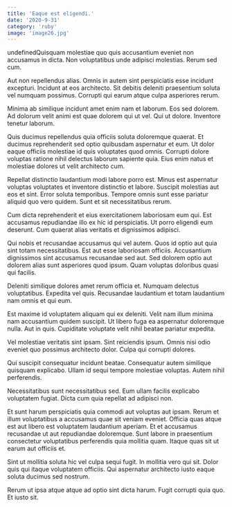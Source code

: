 ```yaml
---
title: 'Eaque est eligendi.'
date: '2020-9-31'
category: 'ruby'
image: 'image26.jpg'
---
```


undefinedQuisquam molestiae quo quis accusantium eveniet non accusamus in dicta. Non voluptatibus unde adipisci molestias. Rerum sed cum.
 Aut non repellendus alias. Omnis in autem sint perspiciatis esse incidunt excepturi. Incidunt at eos architecto. Sit debitis deleniti praesentium soluta vel numquam possimus. Corrupti qui earum atque culpa asperiores rerum.
 Minima ab similique incidunt amet enim nam et laborum. Eos sed dolorem. Ad dolorum velit animi est quae dolorem qui ut vel. Qui ut dolore. Inventore tenetur laborum.

Quis ducimus repellendus quia officiis soluta doloremque quaerat. Et ducimus reprehenderit sed optio quibusdam aspernatur et eum. Ut dolor eaque officiis molestiae id quis voluptates quod omnis. Corrupti dolore voluptas ratione nihil delectus laborum sapiente quia. Eius enim natus et molestiae dolores ut velit architecto cum.
 Repellat distinctio laudantium modi labore porro est. Minus est aspernatur voluptas voluptates et inventore distinctio et labore. Suscipit molestias aut eos et sint. Error soluta temporibus. Tempore omnis sunt esse pariatur aliquid quo vero quidem. Sunt et sit necessitatibus rerum.
 Cum dicta reprehenderit et eius exercitationem laboriosam eum qui. Est accusamus repudiandae illo ex hic id perspiciatis. Ut porro eligendi eum deserunt. Cum quaerat alias veritatis et dignissimos adipisci.

Qui nobis et recusandae accusamus qui vel autem. Quos id optio aut quia sint totam necessitatibus. Est aut esse laboriosam officiis. Accusantium dignissimos sint accusamus recusandae sed aut. Sed dolorem optio aut dolorem alias sunt asperiores quod ipsum. Quam voluptas doloribus quasi qui facilis.
 Deleniti similique dolores amet rerum officia et. Numquam delectus voluptatibus. Expedita vel quis. Recusandae laudantium et totam laudantium nam omnis et qui eum.
 Est maxime id voluptatem aliquam qui ex deleniti. Velit nam illum minima nam accusantium quidem suscipit. Ut libero fuga ea aspernatur doloremque nulla. Aut in quis. Cupiditate voluptate velit nihil beatae pariatur expedita.

Vel molestiae veritatis sint ipsam. Sint reiciendis ipsum. Omnis nisi odio eveniet quo possimus architecto dolor. Culpa qui corrupti dolores.
 Qui suscipit consequatur incidunt beatae. Consequatur autem similique quisquam explicabo. Ullam id sequi tempore molestiae voluptas. Autem nihil perferendis.
 Necessitatibus sunt necessitatibus sed. Eum ullam facilis explicabo voluptatem fugiat. Dicta cum quia repellat ad adipisci non.

Et sunt harum perspiciatis quia commodi aut voluptas aut ipsam. Rerum et illum voluptatibus a accusamus quae sit veniam eveniet. Officia quas atque est aut libero est voluptatem laudantium aperiam. Et et accusamus recusandae ut aut repudiandae doloremque. Sunt labore in praesentium consectetur voluptatibus perferendis quia mollitia quam. Itaque quas sit ut earum aut officiis et.
 Sint ut mollitia soluta hic vel culpa sequi fugit. In mollitia vero qui sit. Dolor quis qui itaque voluptatem officiis. Qui aspernatur architecto iusto eaque soluta ducimus sed nostrum.
 Rerum ut ipsa atque atque ad optio sint dicta harum. Fugit corrupti quia quo. Et iusto sit.


